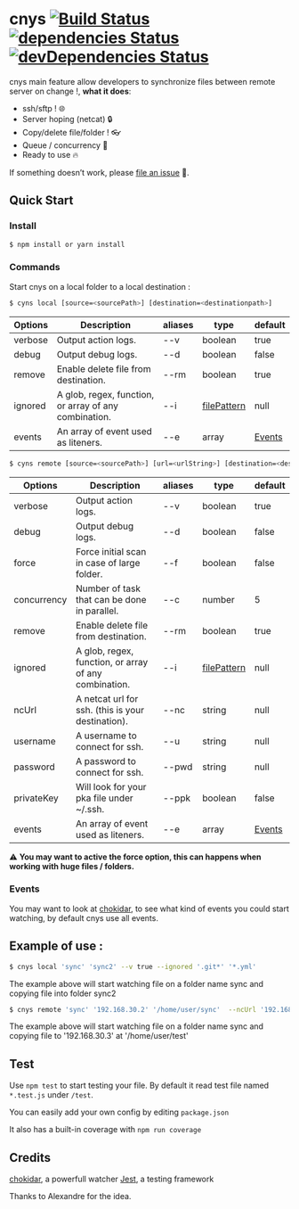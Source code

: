 # cnys [![Build Status](https://travis-ci.org/FabienGreard/cnys.svg?branch=master)](https://travis-ci.org/FabienGreard/cnys)[![dependencies Status](https://david-dm.org/FabienGreard/cnys/status.svg)](https://david-dm.org/FabienGreard/cnys)[![devDependencies Status](https://david-dm.org/FabienGreard/cnys/dev-status.svg)](https://david-dm.org/FabienGreard/cnys?type=dev)

cnys main feature allow developers to synchronize files between remote server on change !, **what it does**:

- ssh/sftp ! :globe_with_meridians:
- Server hoping (netcat) :lock:
- Copy/delete file/folder ! :eyeglasses:
- Queue / concurrency :train:
- Ready to use :fire:

If something doesn’t work, please [file an issue](https://github.com/FabienGreard/cnys/issues/new) :bug:.

## Quick Start

### Install

```sh
$ npm install or yarn install
```

### Commands

Start cnys on a local folder to a local destination :

```sh
$ cyns local [source=<sourcePath>] [destination=<destinationpath>]
```

| Options | Description                                           | aliases | type                                                  | default           |
| ------- | ----------------------------------------------------- | ------- | ----------------------------------------------------- | ----------------- |
| verbose | Output action logs.                                   | --v     | boolean                                               | true              |
| debug   | Output debug logs.                                    | --d     | boolean                                               | false             |
| remove  | Enable delete file from destination.                  | --rm    | boolean                                               | true              |
| ignored | A glob, regex, function, or array of any combination. | --i     | [filePattern](https://github.com/micromatch/anymatch) | null              |
| events  | An array of event used as liteners.                   | --e     | array                                                 | [Events](#events) |

```sh
$ cyns remote [source=<sourcePath>] [url=<urlString>] [destination=<destinationpath>]
```

| Options     | Description                                           | aliases | type                                                  | default           |
| ----------- | ----------------------------------------------------- | ------- | ----------------------------------------------------- | ----------------- |
| verbose     | Output action logs.                                   | --v     | boolean                                               | true              |
| debug       | Output debug logs.                                    | --d     | boolean                                               | false             |
| force       | Force initial scan in case of large folder.           | --f     | boolean                                               | false             |
| concurrency | Number of task that can be done in parallel.          | --c     | number                                                | 5                 |
| remove      | Enable delete file from destination.                  | --rm    | boolean                                               | true              |
| ignored     | A glob, regex, function, or array of any combination. | --i     | [filePattern](https://github.com/micromatch/anymatch) | null              |
| ncUrl       | A netcat url for ssh. (this is your destination).     | --nc    | string                                                | null              |
| username    | A username to connect for ssh.                        | --u     | string                                                | null              |
| password    | A password to connect for ssh.                        | --pwd   | string                                                | null              |
| privateKey  | Will look for your pka file under ~/.ssh.             | --ppk   | boolean                                               | false             |
| events      | An array of event used as liteners.                   | --e     | array                                                 | [Events](#events) |

:warning: **You may want to active the force option, this can happens when working with huge files / folders.**

### Events

You may want to look at [chokidar](https://github.com/paulmillr/chokidar), to see what kind of events you could start watching, by default cnys use all events.

## Example of use :

```sh
$ cnys local 'sync' 'sync2' --v true --ignored '.git*' '*.yml'
```

The example above will start watching file on a folder name sync and copying file into folder sync2

```sh
$ cnys remote 'sync' '192.168.30.2' '/home/user/sync'  --ncUrl '192.168.30.3' --username 'fgreard' --privateKey true
```

The example above will start watching file on a folder name sync and copying file to '192.168.30.3' at '/home/user/test'

## Test

Use `npm test` to start testing your file. By default it read test file named `*.test.js` under `/test`.

You can easily add your own config by editing `package.json`

It also has a built-in coverage with `npm run coverage`

## Credits

[chokidar](https://github.com/paulmillr/chokidar), a powerfull watcher
[Jest](https://facebook.github.io/jest/), a testing framework

Thanks to Alexandre for the idea.
